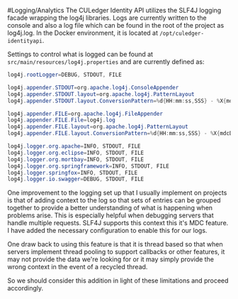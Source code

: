 #Logging/Analytics
The CULedger Identity API utilizes the SLF4J logging facade wrapping the log4j libraries.
Logs are currently written to the console and also a log file which can be found in the root of the project as log4j.log.  In the Docker environment, it is located at `/opt/culedger-identityapi`.

Settings to control what is logged can be found at `src/main/resources/log4j.properties` and are currently defined as: 

```java
log4j.rootLogger=DEBUG, STDOUT, FILE

log4j.appender.STDOUT=org.apache.log4j.ConsoleAppender
log4j.appender.STDOUT.layout=org.apache.log4j.PatternLayout
log4j.appender.STDOUT.layout.ConversionPattern=%d{HH:mm:ss,SSS} - %X{mdcData} %5p [%c] - %m%n

log4j.appender.FILE=org.apache.log4j.FileAppender
log4j.appender.FILE.File=log4j.log
log4j.appender.FILE.layout=org.apache.log4j.PatternLayout
log4j.appender.FILE.layout.ConversionPattern=%d{HH:mm:ss,SSS} - %X{mdcData} %5p [%c] - %m%n

log4j.logger.org.apache=INFO, STDOUT, FILE
log4j.logger.org.eclipse=INFO, STDOUT, FILE
log4j.logger.org.mortbay=INFO, STDOUT, FILE
log4j.logger.org.springframework=INFO, STDOUT, FILE
log4j.logger.springfox=INFO, STDOUT, FILE
log4j.logger.io.swagger=DEBUG, STDOUT, FILE
```

One improvement to the logging set up that I usually implement on projects is that of adding context to the log so that sets of entries can be grouped together to provide a better understanding of what is happening when problems arise.  This is especially helpful when debugging servers that handle multiple requests.  SLF4J supports this context this it's MDC feature.  I have added the necessary configuration to enable this for our logs.  

One draw back to using this feature is that it is thread based so that when servers implement thread pooling to support callbacks or other features, it may not provide the data we're looking for or it may simply provide the wrong context in the event of a recycled thread.

So we should consider this addition in light of these limitations and proceed accordingly.
